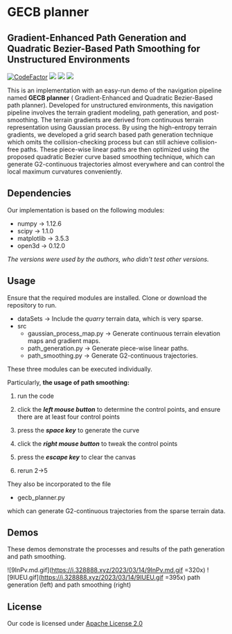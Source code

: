 # GECB planner
## Gradient-Enhanced Path Generation and Quadratic Bezier-Based Path Smoothing for Unstructured Environments
[![CodeFactor](https://www.codefactor.io/repository/github/liuxusia/gecb_planner/badge)](https://www.codefactor.io/repository/github/liuxusia/gecb_planner) ![](https://img.shields.io/github/last-commit/LiuXuSIA/GECB_Planner)  ![](https://img.shields.io/github/languages/top/LiuXuSIA/GECB_Planner)
![](https://img.shields.io/github/license/LiuXuSIA/GECB_Planner)

This is an implementation with an easy-run demo of the navigation pipeline named **GECB planner** ( Gradient-Enhanced and Quadratic Bezier-Based path planner). Developed for unstructured environments, this navigation pipeline involves the terrain gradient modeling, path generation, and post-smoothing. The terrain gradients are derived from continuous terrain representation using Gaussian process.  By using the high-entropy terrain gradients, we developed a grid search based path generation technique which omits the collision-checking process but can still achieve collision-free paths. These piece-wise linear paths are then optimized using the proposed quadratic Bezier curve based smoothing technique, which can generate G2-continuous trajectories almost everywhere and can control the local maximum curvatures conveniently.
## Dependencies
Our implementation is based on the following modules:
* numpy $\rightarrow$ 1.12.6
* scipy  $\rightarrow$  1.1.0
* matplotlib  $\rightarrow$ 3.5.3
* open3d   $\rightarrow$ 0.12.0

*The versions were used by the authors, who didn't test other versions.*
## Usage
Ensure that the required modules are installed. 
Clone or download the repository to run.

* dataSets $\rightarrow$  Include the *quarry* terrain data, which is very sparse.
* src
     * gaussian_process_map.py $\rightarrow$ Generate continuous terrain elevation maps and gradient maps.
     * path_generation.py $\rightarrow$ Generate piece-wise linear paths.
     * path_smoothing.py $\rightarrow$  Generate G2-continuous trajectories.
  
These three modules can be executed individually. 

Particularly,  **the usage of path smoothing:**

1) run the code

2) click the ***left mouse button***  to determine the control points,
    and ensure there are at least four control points

3) press the ***space key*** to generate the curve

4) click the ***right mouse button*** to tweak the control points

5) press the ***escape key*** to clear the canvas

6) rerun 2->5
 
 They also be incorporated to the file
 * gecb_planner.py
 
 which can generate G2-continuous trajectories from the sparse terrain data.
 ## Demos
 These demos demonstrate the processes and results of the path generation and path smoothing.
 
![9InPv.md.gif](https://i.328888.xyz/2023/03/14/9InPv.md.gif =320x)   ![9IUEU.gif](https://i.328888.xyz/2023/03/14/9IUEU.gif =395x)
path generation (left) and path smoothing (right)
 
## License
Our code is licensed under [Apache License 2.0](https://github.com/SS47816/fiss_planner/blob/main/LICENSE) 

